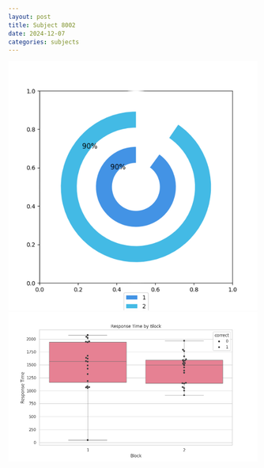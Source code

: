 ```yaml
---
layout: post
title: Subject 8002
date: 2024-12-07
categories: subjects
---
```


![](data/8002/run-22/8002__acc_test.png)
![](data/8002/run-22/8002_rt.png)
